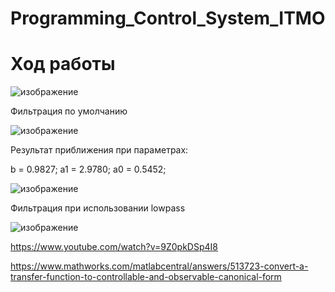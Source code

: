 # Programming_Control_System_ITMO

# Ход работы

![изображение](https://user-images.githubusercontent.com/42892348/226342851-df066639-c5dd-418a-b645-8c8ce1d8695c.png)

Фильтрация по умолчанию

![изображение](https://user-images.githubusercontent.com/42892348/226343033-86c442be-bfd0-4a44-9b87-ead9ed01ede1.png)


Результат приближения при параметрах:

b = 0.9827;
a1 = 2.9780;
a0 = 0.5452;

![изображение](https://user-images.githubusercontent.com/42892348/226343141-cfcec5f4-25f7-4eb6-8d9c-3d85c299ed81.png)

Фильтрация при использовании lowpass

![изображение](https://user-images.githubusercontent.com/42892348/226343418-b3368779-e63c-4c1f-8032-db25c6771561.png)




https://www.youtube.com/watch?v=9Z0pkDSp4I8

https://www.mathworks.com/matlabcentral/answers/513723-convert-a-transfer-function-to-controllable-and-observable-canonical-form
